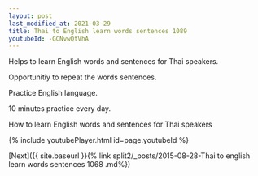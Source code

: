 ```yaml
---
layout: post
last_modified_at: 2021-03-29
title: Thai to English learn words sentences 1089 
youtubeId: -GCNvwQtVhA
---
```

 
 
Helps to learn English words and sentences for Thai speakers.

Opportunitiy to repeat the words sentences. 

Practice English language. 
 
10 minutes practice every day. 
 
How to learn English words and sentences for Thai speakers 
 
{% include youtubePlayer.html id=page.youtubeId %}
 
 
[Next]({{ site.baseurl }}{% link  split2/_posts/2015-08-28-Thai to english learn words sentences 1068 .md%})
 
